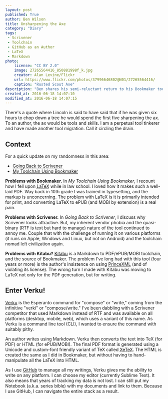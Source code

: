 ```yaml
---
layout: post
published: True
author: Ben Wilson
title: Unsharpening the Axe
category: "Diary"
tags:
 - Scrivener
 - Toolchain
 - GitHub as an Author
 - LaTeX
 - Markdown
photo:
    license: "CC BY 2.0"
    image: 27265564416_850881998f_k.jpg
    creator: Alan Levine/Flickr
    url: https://www.flickr.com/photos/37996646802@N01/27265564416/
    caption: "Rusted Scout Axe"
description: "Ben shares his semi-reluctant return to his Bookmaker toolchain now called 'Verku'"
created_at: 2016-06-18 14:07:10
modified_at: 2016-06-18 14:07:15
---
```


There's a quote where Lincoln is said to have said that if he was given six hours to chop down a tree he would spend the first five sharpening the ax. To an author, the ax would be tools and skills. I am a perpetual tool tinkerer and have made another tool migration. Call it circling the drain.

<!-- more -->

## Context

For a quick update on my randomness in this area:

* [Going Back to Scrivener](/diary/going-back-to-scrivener/)
* [My Toolchain Using Bookmaker](/technology/toolchain/)

**Problems with Bookmaker.** In *My Toolchain Using Bookmaker*, I recount how I fell upon <abbr title='pronounced Lai-tech'>LaTeX</abbr> while in law school. I loved how it makes such a well-laid PDF. Way back in 10th grade I was trained in typesetting, and the markup is unconcerning. The problem with LaTeX is it is primarily intended for print, and converting LaTeX to ePUB (and MOBI by extension) is a real pain.

**Problems with Scrivener.** In *Going Back to Scrivener*, I discuss why Scrivener looks attractive. But, my inherent vendor phobia and the quasi-binary (RTF is text but hard to manage) nature of the tool continued to annoy me. Couple that with the challenge of running it on various platforms (it runs on Apple, Windows and Linux, but not on Android) and the toolchain nomad left civilization again.

**Problems with Kitabu?** [Kitabu](https://github.com/fnando/kitabu) is a Markdown to PDF/ePUB/MOBI toolchain, and the source of Bookmaker. The problem I've long had with this tool (four years or more) is the author's insistence on using [PrinceXML](http://www.princexml.com/) (and of violating its license). The wrong turn I made with Kitabu was moving to LaTeX not only for the PDF generation, but for writing.

## Enter Verku!

[Verku](https://github.com/Merovex/verku) is the Esperanto command for "compose" or "write," coming from the infinitive "verki" or "compose/write." I've been dabbling with a Scrivener competitor that used Markdown instead of RTF and was available on all platforms (desktop, mobile, web), which uses a variant of this name. As Verku is a command line tool (CLI), I wanted to ensure the command with suitably pithy.

An author writes using Markdown. Verku then converts the text into TeX (for PDF) or HTML (for ePUB/MOBI). The final PDF format is generated using a Unicode and custom-font friendly variant of TeX called <abbr title='pronounced zai-tech'>XeTeX</abbr>. The HTML is created the same as I did in Bookmaker, but without having to hand-manipulate all the LaTeX into HTML.

As I use [GitHub](/tags/#GitHub+as+an+Author) to manage all my writings, Verku gives me the ability to write on any platform. I can choose my editor (currently Sublime Text). It also means that years of tracking my data is not lost. I can still put my Notebook (a.k.a. series bible) with my documents and link to them. Because I use GitHub, I can navigate the entire stack as a result.